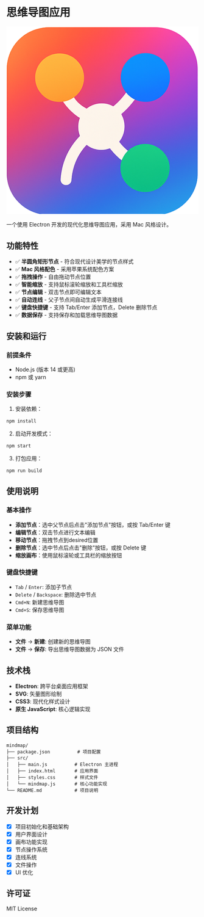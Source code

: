 # 思维导图应用

![Logo](src/icons/logo.png)

一个使用 Electron 开发的现代化思维导图应用，采用 Mac 风格设计。

## 功能特性

- ✅ **半圆角矩形节点** - 符合现代设计美学的节点样式
- ✅ **Mac 风格配色** - 采用苹果系统配色方案
- ✅ **拖拽操作** - 自由拖动节点位置
- ✅ **智能缩放** - 支持鼠标滚轮缩放和工具栏缩放
- ✅ **节点编辑** - 双击节点即可编辑文本
- ✅ **自动连线** - 父子节点间自动生成平滑连接线
- ✅ **键盘快捷键** - 支持 Tab/Enter 添加节点，Delete 删除节点
- ✅ **数据保存** - 支持保存和加载思维导图数据

## 安装和运行

### 前提条件
- Node.js (版本 14 或更高)
- npm 或 yarn

### 安装步骤

1. 安装依赖：
```bash
npm install
```

2. 启动开发模式：
```bash
npm start
```

3. 打包应用：
```bash
npm run build
```

## 使用说明

### 基本操作
- **添加节点**：选中父节点后点击"添加节点"按钮，或按 Tab/Enter 键
- **编辑节点**：双击节点进行文本编辑
- **移动节点**：拖拽节点到desired位置
- **删除节点**：选中节点后点击"删除"按钮，或按 Delete 键
- **缩放画布**：使用鼠标滚轮或工具栏的缩放按钮

### 键盘快捷键
- `Tab` / `Enter`: 添加子节点
- `Delete` / `Backspace`: 删除选中节点
- `Cmd+N`: 新建思维导图
- `Cmd+S`: 保存思维导图

### 菜单功能
- **文件** → **新建**: 创建新的思维导图
- **文件** → **保存**: 导出思维导图数据为 JSON 文件

## 技术栈

- **Electron**: 跨平台桌面应用框架
- **SVG**: 矢量图形绘制
- **CSS3**: 现代化样式设计
- **原生 JavaScript**: 核心逻辑实现

## 项目结构

```
mindmap/
├── package.json          # 项目配置
├── src/
│   ├── main.js          # Electron 主进程
│   ├── index.html       # 应用界面
│   ├── styles.css       # 样式文件
│   └── mindmap.js       # 核心功能实现
└── README.md            # 项目说明
```

## 开发计划

- [x] 项目初始化和基础架构
- [x] 用户界面设计
- [x] 画布功能实现
- [x] 节点操作系统
- [x] 连线系统
- [x] 文件操作
- [x] UI 优化

## 许可证

MIT License
